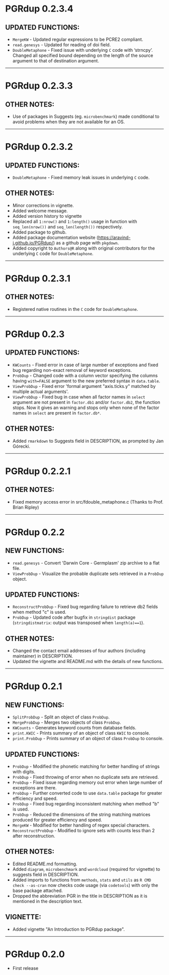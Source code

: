 # PGRdup 0.2.3.4

## UPDATED FUNCTIONS:
* `MergeKW` - Updated regular expressions to be PCRE2 compliant.
* `read.genesys` - Updated for reading of doi field.
* `DoubleMetaphone` - Fixed issue with underlying `C` code with ‘strncpy’. Changed all specified bound depending on the length of the source argument to that of destination argument.

***
# PGRdup 0.2.3.3

## OTHER NOTES:
* Use of packages in Suggests (eg. `microbenchmark`) made conditional to avoid problems when they are not available for an OS.

***

# PGRdup 0.2.3.2

## UPDATED FUNCTIONS:
* `DoubleMetaphone` - Fixed memory leak issues in underlying `C` code.
 
## OTHER NOTES:
* Minor corrections in vignette.
* Added welcome message.
* Added version history to vignette
* Replaced all `1:nrow()` and `1:length()` usage in function with `seq_len(nrow())` and `seq_len(length())` respectively.
* Added package to github.
* Added package documentation website (https://aravind-j.github.io/PGRdup/) as a github page with `pkgdown`.
* Added copyright to `Authors@R` along with original contributors for the underlying `C` code for `DoubleMetaphone`.

***

# PGRdup  0.2.3.1

## OTHER NOTES:
* Registered native routines in the `C` code for `DoubleMetaphone`.

***

# PGRdup  0.2.3

## UPDATED FUNCTIONS:
* `KWCounts` - Fixed error in case of large number of exceptions and fixed bug regarding non-exact removal of keyword exceptions.
* `ProbDup` - Changed code with a column vector specifying the columns having `with=FALSE` argument to the new preferred syntax in `data.table`.
* `ViewProbDup` - Fixed error 'formal argument "axis.ticks.y" matched by multiple actual arguments'.
* `ViewProbDup` - Fixed bug in case when all factor names in `select` argument are not present in `factor.db1` and/or `factor.db2`, the function stops. Now it gives an warning and stops only when none of the factor names in `select` are present in `factor.db*`.
 
## OTHER NOTES:
* Added `rmarkdown` to Suggests field in DESCRIPTION, as prompted by Jan Górecki.

***

# PGRdup  0.2.2.1

## OTHER NOTES:
* Fixed memory access error in src/fdouble_metaphone.c (Thanks to Prof. Brian Ripley)
 
***

# PGRdup  0.2.2

## NEW FUNCTIONS:
* `read.genesys` - Convert 'Darwin Core - Germplasm' zip archive to a flat file.
* `ViewProbDup` - Visualize the probable duplicate sets retrieved in a `ProbDup` object.

## UPDATED FUNCTIONS:
* `ReconstructProbDup` - Fixed bug regarding failure to retrieve db2 fields when method "c" is used.
* `ProbDup` - Updated code after bugfix in `stringdist` package (`stringdistmatrix`: output was transposed when `length(a)==1`).
 
## OTHER NOTES:
* Changed the contact email addresses of four authors (including maintainer) in DESCRIPTION.
* Updated the vignette and README.md with the details of new functions.

***

# PGRdup  0.2.1

## NEW FUNCTIONS:
* `SplitProbDup` - Split an object of class `ProbDup`.
* `MergeProbDup` - Merges two objects of class `ProbDup`.
* `KWCounts` - Generates keyword counts from database fields.
* `print.KWIC` - Prints summary of an object of class `KWIC` to console.
* `print.ProbDup` - Prints summary of an object of class `ProbDup` to console.

## UPDATED FUNCTIONS:
* `ProbDup` - Modified the phonetic matching for better handling of strings with digits.
* `ProbDup` - Fixed throwing of error when no duplicate sets are retrieved.
* `ProbDup` - Fixed issue regarding memory out error when large number of exceptions are there.
* `ProbDup` - Further converted code to use `data.table` package for greater efficiency and speed.
* `ProbDup` - Fixed bug regarding inconsistent matching when method "b" is used.
* `ProbDup` - Reduced the dimensions of the string matching matrices produced for greater efficiency and speed.
* `MergeKW` - Modified for better handling of regex special characters.
* `ReconstructProbDup` - Modified to ignore sets with counts less than 2 after reconstruction.

## OTHER NOTES:
* Edited README.md formatting.
* Added `diagram`, `microbenchmark` and `wordcloud` (required for vignette) to suggests field in DESCRIPTION.
* Added imports to functions from `methods`, `stats` and `utils` as `R CMD check --as-cran` now checks code usage (via `codetools`) with only the base package attached.
* Dropped the abbreviation PGR in the title in DESCRIPTION as it is mentioned in the description text.
 
## VIGNETTE:
* Added vignette "An Introduction to PGRdup package".

***

# PGRdup  0.2.0

* First release
